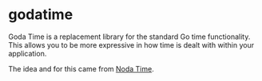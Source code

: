 # godatime
Goda Time is a replacement library for the standard Go time functionality. This allows you to be more expressive in how time is dealt with within your application.

The idea and for this came from [Noda Time](https://github.com/nodatime/nodatime).
